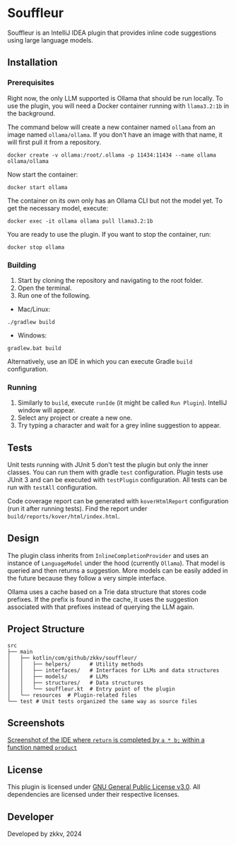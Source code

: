 # Souffleur

Souffleur is an IntelliJ IDEA plugin that provides inline code suggestions using large language models.

## Installation

### Prerequisites
Right now, the only LLM supported is Ollama that should be run locally. To use the plugin, you will need a Docker container running with `llama3.2:1b` in the background.

The command below will create a new container named `ollama` from an image named `ollama/ollama`. If you don't have an image with that name, it will first pull it from a repository.
```shell
docker create -v ollama:/root/.ollama -p 11434:11434 --name ollama ollama/ollama
```

Now start the container:
```shell
docker start ollama
```

The container on its own only has an Ollama CLI but not the model yet. To get the necessary model, execute:
```shell
docker exec -it ollama ollama pull llama3.2:1b
```

You are ready to use the plugin. If you want to stop the container, run:
```shell
docker stop ollama
```


### Building
1. Start by cloning the repository and navigating to the root folder.
2. Open the terminal.
3. Run one of the following.
- Mac/Linux:
```
./gradlew build
```
- Windows:
```
gradlew.bat build
```
Alternatively, use an IDE in which you can execute Gradle `build` configuration.

### Running
1. Similarly to `build`, execute `runIde` (it might be called  `Run Plugin`). IntelliJ window will appear.
2. Select any project or create a new one.
3. Try typing a character and wait for a grey inline suggestion to appear.

## Tests
Unit tests running with JUnit 5 don't test the plugin but only the inner classes. You can run them with gradle `test` configuration. Plugin tests use JUnit 3 and can be executed with `testPlugin` configuration. All tests can be run with `testAll` configuration.

Code coverage report can be generated with `koverHtmlReport` configuration (run it after running tests). Find the report under `build/reports/kover/html/index.html`.

## Design
The plugin class inherits from `InlineCompletionProvider` and uses an instance of `LanguageModel` under the hood (currently `Ollama`). That model is queried and then returns a suggestion. More models can be easily added in the future because they follow a very simple interface.

Ollama uses a cache based on a Trie data structure that stores code prefixes. If the prefix is found in the cache, it uses the suggestion associated with that prefixes instead of querying the LLM again.

## Project Structure
```shell
src
├── main
│   ├── kotlin/com/github/zkkv/souffleur/
│   │   ├── helpers/      # Utility methods
│   │   ├── interfaces/   # Interfaces for LLMs and data structures
│   │   ├── models/       # LLMs
│   │   ├── structures/   # Data structures
│   │   └── souffleur.kt  # Entry point of the plugin
│   └── resources  # Plugin-related files
└── test # Unit tests organized the same way as source files
```

## Screenshots

[Screenshot of the IDE where `return` is completed by `a * b;` within a function named `product`](./assets/img/completion_example.png)

## License
This plugin is licensed under [GNU General Public License v3.0](https://choosealicense.com/licenses/gpl-3.0/). All dependencies are licensed under their respective licenses.

## Developer
Developed by zkkv, 2024
